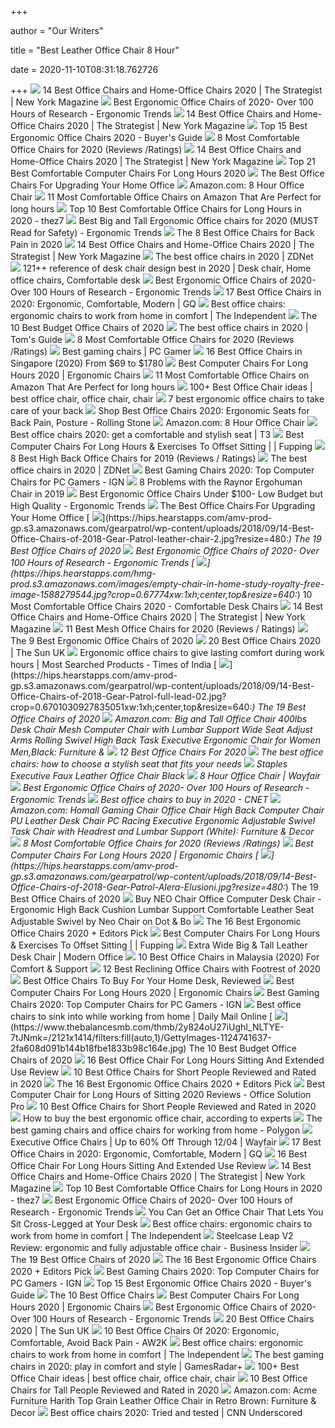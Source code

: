 +++
        
author = "Our Writers"
        
title = "Best Leather Office Chair 8 Hour"
        
date = 2020-11-10T08:31:18.762726
        
+++
[ ![](https://pyxis.nymag.com/v1/imgs/fdc/3a6/86a7075e3525ef1c07994401e3cd530a78-amazon-basics-exec-chair.rsquare.w600.jpg)](https://pyxis.nymag.com/v1/imgs/fdc/3a6/86a7075e3525ef1c07994401e3cd530a78-amazon-basics-exec-chair.rsquare.w600.jpg) 14 Best Office Chairs and Home-Office Chairs 2020 | The Strategist | New  York Magazine
[ ![](http://ergonomictrends.com/wp-content/uploads/2018/06/Gates-Leather-Executive-Chair2.jpg)](http://ergonomictrends.com/wp-content/uploads/2018/06/Gates-Leather-Executive-Chair2.jpg) Best Ergonomic Office Chairs of 2020- Over 100 Hours of Research -  Ergonomic Trends
[ ![](https://pyxis.nymag.com/v1/imgs/154/4b0/5c27022840e2dbf6dfd9249b0e5470c626-essentials-high-back-executive-chair.rsquare.w600.jpg)](https://pyxis.nymag.com/v1/imgs/154/4b0/5c27022840e2dbf6dfd9249b0e5470c626-essentials-high-back-executive-chair.rsquare.w600.jpg) 14 Best Office Chairs and Home-Office Chairs 2020 | The Strategist | New  York Magazine
[ ![](https://www.republiclab.com/wp-content/uploads/2017/08/best-ergonomic-office-chairs-thumbnail.jpg)](https://www.republiclab.com/wp-content/uploads/2017/08/best-ergonomic-office-chairs-thumbnail.jpg) Top 15 Best Ergonomic Office Chairs 2020 - Buyer's Guide
[ ![](https://www.btod.com/blog/wp-content/uploads/2019/04/most-comfortable-office-chairs-2020-blog-header.jpg)](https://www.btod.com/blog/wp-content/uploads/2019/04/most-comfortable-office-chairs-2020-blog-header.jpg) 8 Most Comfortable Office Chairs for 2020 (Reviews /Ratings)
[ ![](https://pyxis.nymag.com/v1/imgs/9ef/e24/3ea630b67ff590706279f3badb63e7713f.rdeep-vertical.w245.jpg)](https://pyxis.nymag.com/v1/imgs/9ef/e24/3ea630b67ff590706279f3badb63e7713f.rdeep-vertical.w245.jpg) 14 Best Office Chairs and Home-Office Chairs 2020 | The Strategist | New  York Magazine
[ ![](https://standingdesktopper.com/wp-content/uploads/2018/11/Serta-Comfortable-Executive-Office-Chair.jpeg)](https://standingdesktopper.com/wp-content/uploads/2018/11/Serta-Comfortable-Executive-Office-Chair.jpeg) Top 21 Best Comfortable Computer Chairs For Long Hours 2020
[ ![](https://specials-images.forbesimg.com/imageserve/5eea485bdb3b680006a1e736/960x0.jpg?cropX1=0&cropX2=800&cropY1=233&cropY2=766)](https://specials-images.forbesimg.com/imageserve/5eea485bdb3b680006a1e736/960x0.jpg?cropX1=0&cropX2=800&cropY1=233&cropY2=766) The Best Office Chairs For Upgrading Your Home Office
[ ![](https://m.media-amazon.com/images/I/91iBJfLWy7L._AC_UY218_.jpg)](https://m.media-amazon.com/images/I/91iBJfLWy7L._AC_UY218_.jpg) Amazon.com: 8 Hour Office Chair
[ ![](https://officechairjudge.com/wp-content/uploads/2019/06/La-Z-Boy-Delano-Big-Tall-Executive-Bonded-Leather-Office-Chair.jpg?x61104)](https://officechairjudge.com/wp-content/uploads/2019/06/La-Z-Boy-Delano-Big-Tall-Executive-Bonded-Leather-Office-Chair.jpg?x61104) 11 Most Comfortable Office Chairs on Amazon That Are Perfect for long hours
[ ![](https://thez7.com/wp-content/uploads/2018/01/BestOffice-Ergonomic-PU-Leather-High-Back-Office-Chair-e1515899305538.jpg)](https://thez7.com/wp-content/uploads/2018/01/BestOffice-Ergonomic-PU-Leather-High-Back-Office-Chair-e1515899305538.jpg) Top 10 Best Comfortable Office Chairs for Long Hours in 2020 - thez7
[ ![](http://ergonomictrends.com/wp-content/uploads/2018/06/best-big-and-tall-office-chairs.jpg)](http://ergonomictrends.com/wp-content/uploads/2018/06/best-big-and-tall-office-chairs.jpg) Best Big and Tall Ergonomic Office chairs for 2020 (MUST Read for Safety) -  Ergonomic Trends
[ ![](https://www.thebalancesmb.com/thmb/Zw1WN-ImczlJObHT2WFj_h8QbVw=/640x480/smart/filters:no_upscale()/717tpSVhAvL._SL1001_-5b5f3e8a46e0fb0050e83f91.jpg)](https://www.thebalancesmb.com/thmb/Zw1WN-ImczlJObHT2WFj_h8QbVw=/640x480/smart/filters:no_upscale()/717tpSVhAvL._SL1001_-5b5f3e8a46e0fb0050e83f91.jpg) The 8 Best Office Chairs for Back Pain in 2020
[ ![](https://pyxis.nymag.com/v1/imgs/cbd/135/adb10eebc69b390584f45a2089d308e8c7.rdeep-vertical.w245.jpg)](https://pyxis.nymag.com/v1/imgs/cbd/135/adb10eebc69b390584f45a2089d308e8c7.rdeep-vertical.w245.jpg) 14 Best Office Chairs and Home-Office Chairs 2020 | The Strategist | New  York Magazine
[ ![](https://zdnet4.cbsistatic.com/hub/i/r/2020/01/17/11602989-a1eb-43a2-900f-814fac4e86d4/resize/1200xauto/941e3e67ba710f5f3e1da19bdfb868c0/office-chair-8.jpg)](https://zdnet4.cbsistatic.com/hub/i/r/2020/01/17/11602989-a1eb-43a2-900f-814fac4e86d4/resize/1200xauto/941e3e67ba710f5f3e1da19bdfb868c0/office-chair-8.jpg) The best office chairs in 2020 | ZDNet
[ ![](https://i.pinimg.com/originals/12/16/63/1216632303596c8d732fc84d3ee3f9cf.jpg)](https://i.pinimg.com/originals/12/16/63/1216632303596c8d732fc84d3ee3f9cf.jpg) 121++ reference of desk chair design best in 2020 | Desk chair, Home office  chairs, Comfortable desk
[ ![](http://ergonomictrends.com/wp-content/uploads/2017/07/best-office-chairs-reviews-1.png)](http://ergonomictrends.com/wp-content/uploads/2017/07/best-office-chairs-reviews-1.png) Best Ergonomic Office Chairs of 2020- Over 100 Hours of Research -  Ergonomic Trends
[ ![](https://media.gq.com/photos/5f12159f97f256cb0f19314c/master/pass/chairs-v4.jpg)](https://media.gq.com/photos/5f12159f97f256cb0f19314c/master/pass/chairs-v4.jpg) 17 Best Office Chairs in 2020: Ergonomic, Comfortable, Modern | GQ
[ ![](https://static.independent.co.uk/s3fs-public/thumbnails/image/2020/03/16/16/best-ergonomic-office-chairs-indybest.jpg?width=1200)](https://static.independent.co.uk/s3fs-public/thumbnails/image/2020/03/16/16/best-ergonomic-office-chairs-indybest.jpg?width=1200) Best office chairs: ergonomic chairs to work from home in comfort | The  Independent
[ ![](https://www.thebalancesmb.com/thmb/32NtoHYiBK2h31vY8T2PcD6kgZQ=/1500x1500/smart/filters:no_upscale()/ModwayArticulateErgonomicMeshOfficeChairinBlack-5b21558bba61770037203394.jpg)](https://www.thebalancesmb.com/thmb/32NtoHYiBK2h31vY8T2PcD6kgZQ=/1500x1500/smart/filters:no_upscale()/ModwayArticulateErgonomicMeshOfficeChairinBlack-5b21558bba61770037203394.jpg) The 10 Best Budget Office Chairs of 2020
[ ![](https://cdn.mos.cms.futurecdn.net/chg3AGHkpwVFcZeK26TKuA.jpg)](https://cdn.mos.cms.futurecdn.net/chg3AGHkpwVFcZeK26TKuA.jpg) The best office chairs in 2020 | Tom's Guide
[ ![](https://www.btod.com/blog/wp-content/uploads/2019/04/most-comfortable-office-chairs-7-best-lounge-for-reading.jpg)](https://www.btod.com/blog/wp-content/uploads/2019/04/most-comfortable-office-chairs-7-best-lounge-for-reading.jpg) 8 Most Comfortable Office Chairs for 2020 (Reviews /Ratings)
[ ![](https://cdn.mos.cms.futurecdn.net/eTsGaLnVkpozHC9CqhA6dK.jpg)](https://cdn.mos.cms.futurecdn.net/eTsGaLnVkpozHC9CqhA6dK.jpg) Best gaming chairs | PC Gamer
[ ![](https://www.drumitloud.com/wp-content/uploads/2019/03/Best-Office-Chair-Singapore.jpg)](https://www.drumitloud.com/wp-content/uploads/2019/03/Best-Office-Chair-Singapore.jpg) 16 Best Office Chairs in Singapore (2020) From $69 to $1780
[ ![](https://www.accessoriesadviser.com/wp-content/uploads/2020/02/Computer-Chair-3.png)](https://www.accessoriesadviser.com/wp-content/uploads/2020/02/Computer-Chair-3.png) Best Computer Chairs For Long Hours 2020 | Ergonomic Chairs
[ ![](https://officechairjudge.com/wp-content/uploads/2019/06/YAMASORO-Ergonomic-Executive-Office-Chair-Black.jpg?x61104)](https://officechairjudge.com/wp-content/uploads/2019/06/YAMASORO-Ergonomic-Executive-Office-Chair-Black.jpg?x61104) 11 Most Comfortable Office Chairs on Amazon That Are Perfect for long hours
[ ![](https://i.pinimg.com/236x/e1/48/58/e14858544c9d81a213c2f0e6873760f3.jpg)](https://i.pinimg.com/236x/e1/48/58/e14858544c9d81a213c2f0e6873760f3.jpg) 100+ Best Office Chair ideas | best office chair, office chair, chair
[ ![](https://inews-prd-a-images.s3.eu-west-2.amazonaws.com/content/uploads/2019/01/best-ergonomic-office-chairs.png)](https://inews-prd-a-images.s3.eu-west-2.amazonaws.com/content/uploads/2019/01/best-ergonomic-office-chairs.png) 7 best ergonomic office chairs to take care of your back
[ ![](https://www.rollingstone.com/wp-content/uploads/2020/04/71TZBPWYanL._AC_SL1500_.jpg)](https://www.rollingstone.com/wp-content/uploads/2020/04/71TZBPWYanL._AC_SL1500_.jpg) Shop Best Office Chairs 2020: Ergonomic Seats for Back Pain, Posture -  Rolling Stone
[ ![](https://m.media-amazon.com/images/I/61n38DvGVIL._AC_UY218_.jpg)](https://m.media-amazon.com/images/I/61n38DvGVIL._AC_UY218_.jpg) Amazon.com: 8 Hour Office Chair
[ ![](https://cdn.mos.cms.futurecdn.net/9rXCdrBHCFMd2aXzFFi6XV-1200-80.jpg)](https://cdn.mos.cms.futurecdn.net/9rXCdrBHCFMd2aXzFFi6XV-1200-80.jpg) Best office chairs 2020: get a comfortable and stylish seat | T3
[ ![](https://fupping.com/wp-content/uploads/2019/01/BDI-TC-223-Black-Leather-Computer-Office-Chair.jpg)](https://fupping.com/wp-content/uploads/2019/01/BDI-TC-223-Black-Leather-Computer-Office-Chair.jpg) Best Computer Chairs For Long Hours & Exercises To Offset Sitting | |  Fupping
[ ![](https://www.btod.com/blog/wp-content/uploads/2019/03/best-high-back-chairs-2020-blog-header.jpg)](https://www.btod.com/blog/wp-content/uploads/2019/03/best-high-back-chairs-2020-blog-header.jpg) 8 Best High Back Office Chairs for 2019 (Reviews / Ratings)
[ ![](https://zdnet4.cbsistatic.com/hub/i/2020/01/17/c0ad1bc6-1ebd-44b4-a35b-3f8aae0e3b21/office-chair-4.jpg)](https://zdnet4.cbsistatic.com/hub/i/2020/01/17/c0ad1bc6-1ebd-44b4-a35b-3f8aae0e3b21/office-chair-4.jpg) The best office chairs in 2020 | ZDNet
[ ![](https://oyster.ignimgs.com/wordpress/stg.ign.com/2019/06/Titan-2.jpg)](https://oyster.ignimgs.com/wordpress/stg.ign.com/2019/06/Titan-2.jpg) Best Gaming Chairs 2020: Top Computer Chairs for PC Gamers - IGN
[ ![](https://www.btod.com/blog/wp-content/uploads/2019/08/raynor-ergohuman-chair-8-most-common-problems-blog-header.jpg)](https://www.btod.com/blog/wp-content/uploads/2019/08/raynor-ergohuman-chair-8-most-common-problems-blog-header.jpg) 8 Problems with the Raynor Ergohuman Chair in 2019
[ ![](http://ergonomictrends.com/wp-content/uploads/2018/04/best-ergonomic-office-chairs-under-100-reviews.jpg)](http://ergonomictrends.com/wp-content/uploads/2018/04/best-ergonomic-office-chairs-under-100-reviews.jpg) Best Ergonomic Office Chairs Under $100- Low Budget but High Quality -  Ergonomic Trends
[ ![](https://specials-images.forbesimg.com/imageserve/5f203f62953761c471e7740d/960x0.jpg?fit=scale)](https://specials-images.forbesimg.com/imageserve/5f203f62953761c471e7740d/960x0.jpg?fit=scale) The Best Office Chairs For Upgrading Your Home Office
[ ![](https://hips.hearstapps.com/amv-prod-gp.s3.amazonaws.com/gearpatrol/wp-content/uploads/2018/09/14-Best-Office-Chairs-of-2018-Gear-Patrol-leather-chair-2.jpg?resize=480:*)](https://hips.hearstapps.com/amv-prod-gp.s3.amazonaws.com/gearpatrol/wp-content/uploads/2018/09/14-Best-Office-Chairs-of-2018-Gear-Patrol-leather-chair-2.jpg?resize=480:*) The 19 Best Office Chairs of 2020
[ ![](http://ergonomictrends.com/wp-content/uploads/2018/06/steel-case-leap-office-chair.jpg)](http://ergonomictrends.com/wp-content/uploads/2018/06/steel-case-leap-office-chair.jpg) Best Ergonomic Office Chairs of 2020- Over 100 Hours of Research -  Ergonomic Trends
[ ![](https://hips.hearstapps.com/hmg-prod.s3.amazonaws.com/images/empty-chair-in-home-study-royalty-free-image-1588279544.jpg?crop=0.67774xw:1xh;center,top&resize=640:*)](https://hips.hearstapps.com/hmg-prod.s3.amazonaws.com/images/empty-chair-in-home-study-royalty-free-image-1588279544.jpg?crop=0.67774xw:1xh;center,top&resize=640:*) 10 Most Comfortable Office Chairs 2020 - Comfortable Desk Chairs
[ ![](https://pyxis.nymag.com/v1/imgs/61a/801/c0310140bb4b4ded27a02d48d2ecc677ef.rdeep-vertical.w245.jpg)](https://pyxis.nymag.com/v1/imgs/61a/801/c0310140bb4b4ded27a02d48d2ecc677ef.rdeep-vertical.w245.jpg) 14 Best Office Chairs and Home-Office Chairs 2020 | The Strategist | New  York Magazine
[ ![](https://www.btod.com/blog/wp-content/uploads/2019/03/best-mesh-office-chairs-2020-blog-header.jpg)](https://www.btod.com/blog/wp-content/uploads/2019/03/best-mesh-office-chairs-2020-blog-header.jpg) 11 Best Mesh Office Chairs for 2020 (Reviews / Ratings)
[ ![](https://www.thespruce.com/thmb/-TZyNjYe9X5gmb6qiT_EEjPYhE8=/683x683/smart/filters:no_upscale()/ScreenShot2019-06-11at11.37.40AM-e3c3909c6da94f0d90e0ec7ed8c58ed1.png)](https://www.thespruce.com/thmb/-TZyNjYe9X5gmb6qiT_EEjPYhE8=/683x683/smart/filters:no_upscale()/ScreenShot2019-06-11at11.37.40AM-e3c3909c6da94f0d90e0ec7ed8c58ed1.png) The 9 Best Ergonomic Office Chairs of 2020
[ ![](https://www.thesun.co.uk/wp-content/uploads/2020/03/pm-COMPchairs.jpg)](https://www.thesun.co.uk/wp-content/uploads/2020/03/pm-COMPchairs.jpg) 20 Best Office Chairs 2020 | The Sun UK
[ ![](https://static.toiimg.com/thumb/msid-74438704,width-1070,height-580,imgsize-1170864,resizemode-75,overlay-toi_sw,pt-32,y_pad-40/photo.jpg)](https://static.toiimg.com/thumb/msid-74438704,width-1070,height-580,imgsize-1170864,resizemode-75,overlay-toi_sw,pt-32,y_pad-40/photo.jpg) Ergonomic office chairs to give lasting comfort during work hours | Most  Searched Products - Times of India
[ ![](https://hips.hearstapps.com/amv-prod-gp.s3.amazonaws.com/gearpatrol/wp-content/uploads/2018/09/14-Best-Office-Chairs-of-2018-Gear-Patrol-full-lead-02.jpg?crop=0.6701030927835051xw:1xh;center,top&resize=640:*)](https://hips.hearstapps.com/amv-prod-gp.s3.amazonaws.com/gearpatrol/wp-content/uploads/2018/09/14-Best-Office-Chairs-of-2018-Gear-Patrol-full-lead-02.jpg?crop=0.6701030927835051xw:1xh;center,top&resize=640:*) The 19 Best Office Chairs of 2020
[ ![](https://images-na.ssl-images-amazon.com/images/I/6116gQcN5xL._AC_SL1010_.jpg)](https://images-na.ssl-images-amazon.com/images/I/6116gQcN5xL._AC_SL1010_.jpg) Amazon.com: Big and Tall Office Chair 400lbs Desk Chair Mesh Computer Chair  with Lumbar Support Wide Seat Adjust Arms Rolling Swivel High Back Task  Executive Ergonomic Chair for Women Men,Black: Furniture &
[ ![](https://www.btod.com/blog/wp-content/uploads/2019/10/best-office-chairs-2020-blog-header.jpg)](https://www.btod.com/blog/wp-content/uploads/2019/10/best-office-chairs-2020-blog-header.jpg) 12 Best Office Chairs For 2020
[ ![](https://www.telegraph.co.uk/content/dam/interiors/2017/03/08/chair1_trans_NvBQzQNjv4BqqVzuuqpFlyLIwiB6NTmJwfSVWeZ_vEN7c6bHu2jJnT8.jpg?impolicy=logo-overlay)](https://www.telegraph.co.uk/content/dam/interiors/2017/03/08/chair1_trans_NvBQzQNjv4BqqVzuuqpFlyLIwiB6NTmJwfSVWeZ_vEN7c6bHu2jJnT8.jpg?impolicy=logo-overlay) The best office chairs: how to choose a stylish seat that fits your needs
[ ![](https://www.staples.co.uk/content/images/product/GenesisExtraLarge/02/85/asset.220285.jpg)](https://www.staples.co.uk/content/images/product/GenesisExtraLarge/02/85/asset.220285.jpg) Staples Executive Faux Leather Office Chair Black
[ ![](https://secure.img1-fg.wfcdn.com/im/45989555/resize-h310-w310%5Ecompr-r85/1275/127569358/wayfair-basics-mesh-task-office-chair.jpg)](https://secure.img1-fg.wfcdn.com/im/45989555/resize-h310-w310%5Ecompr-r85/1275/127569358/wayfair-basics-mesh-task-office-chair.jpg) 8 Hour Office Chair | Wayfair
[ ![](http://ergonomictrends.com/wp-content/uploads/2019/01/X-Chair-X4-ergonomic-chair-review.jpg)](http://ergonomictrends.com/wp-content/uploads/2019/01/X-Chair-X4-ergonomic-chair-review.jpg) Best Ergonomic Office Chairs of 2020- Over 100 Hours of Research -  Ergonomic Trends
[ ![](https://cnet1.cbsistatic.com/img/VDrVBm6BI9fAEbMmNQ0Z_HJIJhA=/940x528/2020/08/03/df093be5-1498-4cc6-9f63-977e360d6028/amazonbasics.jpg)](https://cnet1.cbsistatic.com/img/VDrVBm6BI9fAEbMmNQ0Z_HJIJhA=/940x528/2020/08/03/df093be5-1498-4cc6-9f63-977e360d6028/amazonbasics.jpg) Best office chairs to buy in 2020 - CNET
[ ![](https://images-na.ssl-images-amazon.com/images/I/61HEqHMkRhL._AC_SY355_.jpg)](https://images-na.ssl-images-amazon.com/images/I/61HEqHMkRhL._AC_SY355_.jpg) Amazon.com: Homall Gaming Chair Office Chair High Back Computer Chair PU Leather  Desk Chair PC Racing Executive Ergonomic Adjustable Swivel Task Chair with  Headrest and Lumbar Support (White): Furniture & Decor
[ ![](https://www.btod.com/blog/wp-content/uploads/2019/04/most-comfortable-office-chairs-5-best-seat-comfort.jpg)](https://www.btod.com/blog/wp-content/uploads/2019/04/most-comfortable-office-chairs-5-best-seat-comfort.jpg) 8 Most Comfortable Office Chairs for 2020 (Reviews /Ratings)
[ ![](https://www.accessoriesadviser.com/wp-content/uploads/2020/02/Computer-Chair-10.png)](https://www.accessoriesadviser.com/wp-content/uploads/2020/02/Computer-Chair-10.png) Best Computer Chairs For Long Hours 2020 | Ergonomic Chairs
[ ![](https://hips.hearstapps.com/amv-prod-gp.s3.amazonaws.com/gearpatrol/wp-content/uploads/2018/09/14-Best-Office-Chairs-of-2018-Gear-Patrol-Alera-Elusioni.jpg?resize=480:*)](https://hips.hearstapps.com/amv-prod-gp.s3.amazonaws.com/gearpatrol/wp-content/uploads/2018/09/14-Best-Office-Chairs-of-2018-Gear-Patrol-Alera-Elusioni.jpg?resize=480:*) The 19 Best Office Chairs of 2020
[ ![](https://cdn1.ykso.co/neochair/product/neo-chair-office-computer-desk-chair-ergonomic-high-back-cushion-lumbar-support-comfortable-leather-seat-adjustable-swivel/images/0476efd/1594087156/generous.jpg)](https://cdn1.ykso.co/neochair/product/neo-chair-office-computer-desk-chair-ergonomic-high-back-cushion-lumbar-support-comfortable-leather-seat-adjustable-swivel/images/0476efd/1594087156/generous.jpg) Buy NEO Chair Office Computer Desk Chair - Ergonomic High Back Cushion  Lumbar Support Comfortable Leather Seat Adjustable Swivel by Neo Chair on  Dot & Bo
[ ![](https://www.omnicoreagency.com/wp-content/uploads/2020/01/GM-Seating-Ergolux-Genuine-Leather-Executive-Hi-Swivel-Chair-List.jpg)](https://www.omnicoreagency.com/wp-content/uploads/2020/01/GM-Seating-Ergolux-Genuine-Leather-Executive-Hi-Swivel-Chair-List.jpg) The 16 Best Ergonomic Office Chairs 2020 + Editors Pick
[ ![](https://fupping.com/wp-content/uploads/2019/01/dane-deaner-272368-unsplash-1-e1547752265999.jpg)](https://fupping.com/wp-content/uploads/2019/01/dane-deaner-272368-unsplash-1-e1547752265999.jpg) Best Computer Chairs For Long Hours & Exercises To Offset Sitting | |  Fupping
[ ![](https://s.yimg.com/aah/modernoffice/extra-wide-500-lbs-capacity-leather-desk-chair-w-28-w-seat-223.jpg)](https://s.yimg.com/aah/modernoffice/extra-wide-500-lbs-capacity-leather-desk-chair-w-28-w-seat-223.jpg) Extra Wide Big & Tall Leather Desk Chair | Modern Office
[ ![](https://findgoodbuy.com/wp-content/uploads/2020/01/Best-Office-Chair-Malaysia.jpg)](https://findgoodbuy.com/wp-content/uploads/2020/01/Best-Office-Chair-Malaysia.jpg) 10 Best Office Chairs in Malaysia (2020) For Comfort & Support
[ ![](https://aguidepro.com/wp-content/uploads/2018/06/Superland-Executive-Reclining-Office-Chair-1024x1024.jpg)](https://aguidepro.com/wp-content/uploads/2018/06/Superland-Executive-Reclining-Office-Chair-1024x1024.jpg) 12 Best Reclining Office Chairs with Footrest of 2020
[ ![](https://www.refinery29.com/images/10122521.jpeg)](https://www.refinery29.com/images/10122521.jpeg) Best Office Chairs To Buy For Your Home Desk, Reviewed
[ ![](https://www.accessoriesadviser.com/wp-content/uploads/2020/02/Computer-Chair-11.png)](https://www.accessoriesadviser.com/wp-content/uploads/2020/02/Computer-Chair-11.png) Best Computer Chairs For Long Hours 2020 | Ergonomic Chairs
[ ![](https://assets-prd.ignimgs.com/2020/06/03/8-1591196899156.jpg)](https://assets-prd.ignimgs.com/2020/06/03/8-1591196899156.jpg) Best Gaming Chairs 2020: Top Computer Chairs for PC Gamers - IGN
[ ![](https://i.dailymail.co.uk/1s/2020/04/21/15/27412572-0-image-a-8_1587480591223.jpg)](https://i.dailymail.co.uk/1s/2020/04/21/15/27412572-0-image-a-8_1587480591223.jpg) Best office chairs to sink into while working from home | Daily Mail Online
[ ![](https://www.thebalancesmb.com/thmb/2y824oU27iUghI_NLTYE-7tJNmk=/2121x1414/filters:fill(auto,1)/GettyImages-1124741637-2fa608d091b144b18fbe1833b98c164e.jpg)](https://www.thebalancesmb.com/thmb/2y824oU27iUghI_NLTYE-7tJNmk=/2121x1414/filters:fill(auto,1)/GettyImages-1124741637-2fa608d091b144b18fbe1833b98c164e.jpg) The 10 Best Budget Office Chairs of 2020
[ ![](https://bestratedofficechair.com/wp-content/uploads/2018/09/herman-miller-aeron-ergonomic-chairs.jpg)](https://bestratedofficechair.com/wp-content/uploads/2018/09/herman-miller-aeron-ergonomic-chairs.jpg) 16 Best Office Chair For Long Hours Sitting And Extended Use Review
[ ![](https://www.theworkbuzz.com/wp-content/uploads/2020/02/ofm-executive-leather-office-chairs.jpg)](https://www.theworkbuzz.com/wp-content/uploads/2020/02/ofm-executive-leather-office-chairs.jpg) 10 Best Office Chairs for Short People Reviewed and Rated in 2020
[ ![](https://www.omnicoreagency.com/wp-content/uploads/2020/01/Herman-Miller-Embody-Ergonomic-Office-Chair-List.jpg)](https://www.omnicoreagency.com/wp-content/uploads/2020/01/Herman-Miller-Embody-Ergonomic-Office-Chair-List.jpg) The 16 Best Ergonomic Office Chairs 2020 + Editors Pick
[ ![](https://officesolutionpro.com/wp-content/uploads/2020/02/Best-Computer-Chair-for-Long-Hours-of-Sitting-04-officesolutionpro.com_.jpg)](https://officesolutionpro.com/wp-content/uploads/2020/02/Best-Computer-Chair-for-Long-Hours-of-Sitting-04-officesolutionpro.com_.jpg) Best Computer Chair for Long Hours of Sitting 2020 Reviews - Office  Solution Pro
[ ![](https://www.theworkbuzz.com/wp-content/uploads/2020/02/best-office-chair-for-short-person.jpg)](https://www.theworkbuzz.com/wp-content/uploads/2020/02/best-office-chair-for-short-person.jpg) 10 Best Office Chairs for Short People Reviewed and Rated in 2020
[ ![](https://media2.s-nbcnews.com/j/newscms/2020_25/3390893/ergonomic-office-chairs-kr-2x1-tease-200618_38008296185ce90fd52b401caf79df24.fit-760w.jpg)](https://media2.s-nbcnews.com/j/newscms/2020_25/3390893/ergonomic-office-chairs-kr-2x1-tease-200618_38008296185ce90fd52b401caf79df24.fit-760w.jpg) How to buy the best ergonomic office chair, according to experts
[ ![](https://cdn.vox-cdn.com/thumbor/_z2e-N9y3uUaPAxvOZmhi5_GqRI=/1400x1050/filters:format(jpeg)/cdn.vox-cdn.com/uploads/chorus_asset/file/19932607/jbareham_200429_0988_gaming_chairs.jpg)](https://cdn.vox-cdn.com/thumbor/_z2e-N9y3uUaPAxvOZmhi5_GqRI=/1400x1050/filters:format(jpeg)/cdn.vox-cdn.com/uploads/chorus_asset/file/19932607/jbareham_200429_0988_gaming_chairs.jpg) The best gaming chairs and office chairs for working from home - Polygon
[ ![](https://secure.img1-fg.wfcdn.com/im/21450241/resize-h600-w600%5Ecompr-r85/1807/18076745/Executive+Office+Chairs.jpg)](https://secure.img1-fg.wfcdn.com/im/21450241/resize-h600-w600%5Ecompr-r85/1807/18076745/Executive+Office+Chairs.jpg) Executive Office Chairs | Up to 60% Off Through 12/04 | Wayfair
[ ![](https://media.gq.com/photos/5f077b5509fa991b4f8a345f/master/w_2000,h_1333,c_limit/DesignWithinReach.jpg)](https://media.gq.com/photos/5f077b5509fa991b4f8a345f/master/w_2000,h_1333,c_limit/DesignWithinReach.jpg) 17 Best Office Chairs in 2020: Ergonomic, Comfortable, Modern | GQ
[ ![](https://bestratedofficechair.com/wp-content/uploads/2019/06/Best-Selling-AmazonBasics-Office-Desk-Chairs-with-High-Back-275-lbs-1-300x300.jpg)](https://bestratedofficechair.com/wp-content/uploads/2019/06/Best-Selling-AmazonBasics-Office-Desk-Chairs-with-High-Back-275-lbs-1-300x300.jpg) 16 Best Office Chair For Long Hours Sitting And Extended Use Review
[ ![](https://pyxis.nymag.com/v1/imgs/f70/0dc/ef818830cfff15f517212eb5fb9f50f538-office-star-deluxe-vinyl-seat-and-mesh-b.rsquare.w600.jpg)](https://pyxis.nymag.com/v1/imgs/f70/0dc/ef818830cfff15f517212eb5fb9f50f538-office-star-deluxe-vinyl-seat-and-mesh-b.rsquare.w600.jpg) 14 Best Office Chairs and Home-Office Chairs 2020 | The Strategist | New  York Magazine
[ ![](https://thez7.com/wp-content/uploads/2018/01/Giantex-Ergonomic-PU-Leather-High-Back-Executive-Computer-Desk-Task-Office-Chair--e1515900013269.jpg)](https://thez7.com/wp-content/uploads/2018/01/Giantex-Ergonomic-PU-Leather-High-Back-Executive-Computer-Desk-Task-Office-Chair--e1515900013269.jpg) Top 10 Best Comfortable Office Chairs for Long Hours in 2020 - thez7
[ ![](http://ergonomictrends.com/wp-content/uploads/2018/06/OWLN-Mesh-Office-Chair-review.jpg)](http://ergonomictrends.com/wp-content/uploads/2018/06/OWLN-Mesh-Office-Chair-review.jpg) Best Ergonomic Office Chairs of 2020- Over 100 Hours of Research -  Ergonomic Trends
[ ![](https://hips.hearstapps.com/hmg-prod.s3.amazonaws.com/images/soul-seat-cross-legged-office-chair-1581088845.jpg)](https://hips.hearstapps.com/hmg-prod.s3.amazonaws.com/images/soul-seat-cross-legged-office-chair-1581088845.jpg) You Can Get an Office Chair That Lets You Sit Cross-Legged at Your Desk
[ ![](https://static.independent.co.uk/s3fs-public/thumbnails/image/2019/02/14/17/hag-sofi.jpg?width=982&height=726)](https://static.independent.co.uk/s3fs-public/thumbnails/image/2019/02/14/17/hag-sofi.jpg?width=982&height=726) Best office chairs: ergonomic chairs to work from home in comfort | The  Independent
[ ![](https://i.insider.com/5ea0abf438bf23209d4ddfbf?width=1100&format=jpeg&auto=webp)](https://i.insider.com/5ea0abf438bf23209d4ddfbf?width=1100&format=jpeg&auto=webp) Steelcase Leap V2 Review: ergonomic and fully adjustable office chair -  Business Insider
[ ![](https://hips.hearstapps.com/amv-prod-gp.s3.amazonaws.com/gearpatrol/wp-content/uploads/2018/09/14-Best-Office-Chairs-of-2018-Gear-Patrol-feature.jpg)](https://hips.hearstapps.com/amv-prod-gp.s3.amazonaws.com/gearpatrol/wp-content/uploads/2018/09/14-Best-Office-Chairs-of-2018-Gear-Patrol-feature.jpg) The 19 Best Office Chairs of 2020
[ ![](https://www.omnicoreagency.com/wp-content/uploads/2020/01/Steelcase-Leap-Fabric-Chair-List.jpg)](https://www.omnicoreagency.com/wp-content/uploads/2020/01/Steelcase-Leap-Fabric-Chair-List.jpg) The 16 Best Ergonomic Office Chairs 2020 + Editors Pick
[ ![](https://assets-prd.ignimgs.com/2020/06/03/7-1591196649336.jpg)](https://assets-prd.ignimgs.com/2020/06/03/7-1591196649336.jpg) Best Gaming Chairs 2020: Top Computer Chairs for PC Gamers - IGN
[ ![](https://www.republiclab.com/wp-content/uploads/2017/08/Serta-Back-Mid-Back-Office-Chair.jpg)](https://www.republiclab.com/wp-content/uploads/2017/08/Serta-Back-Mid-Back-Office-Chair.jpg) Top 15 Best Ergonomic Office Chairs 2020 - Buyer's Guide
[ ![](http://static1.squarespace.com/static/556b5950e4b07e55e369809c/55a54310e4b037b6dd056380/5a937ec4f9619a83af678c43/1596149671642/best+office+chair.jpg?format=1500w)](http://static1.squarespace.com/static/556b5950e4b07e55e369809c/55a54310e4b037b6dd056380/5a937ec4f9619a83af678c43/1596149671642/best+office+chair.jpg?format=1500w) The 10 Best Office Chairs
[ ![](https://www.accessoriesadviser.com/wp-content/uploads/2020/02/Sihoo-Ergonomics-Recliner-Computer-Chair-Review-1024x1024.png)](https://www.accessoriesadviser.com/wp-content/uploads/2020/02/Sihoo-Ergonomics-Recliner-Computer-Chair-Review-1024x1024.png) Best Computer Chairs For Long Hours 2020 | Ergonomic Chairs
[ ![](http://ergonomictrends.com/wp-content/uploads/2018/06/herman-miller-embody-chair-review-2.jpg)](http://ergonomictrends.com/wp-content/uploads/2018/06/herman-miller-embody-chair-review-2.jpg) Best Ergonomic Office Chairs of 2020- Over 100 Hours of Research -  Ergonomic Trends
[ ![](https://www.thesun.co.uk/wp-content/uploads/2019/06/best-retro-chair.png)](https://www.thesun.co.uk/wp-content/uploads/2019/06/best-retro-chair.png) 20 Best Office Chairs 2020 | The Sun UK
[ ![](https://www.awebtoknow.com/wp-content/uploads/2017/07/best-office-chairs.jpg)](https://www.awebtoknow.com/wp-content/uploads/2017/07/best-office-chairs.jpg) 10 Best Office Chairs Of 2020: Ergonomic, Comfortable, Avoid Back Pain -  AW2K
[ ![](https://static.independent.co.uk/s3fs-public/thumbnails/image/2019/02/14/16/herman-miller-aeron.jpg?width=982&height=726)](https://static.independent.co.uk/s3fs-public/thumbnails/image/2019/02/14/16/herman-miller-aeron.jpg?width=982&height=726) Best office chairs: ergonomic chairs to work from home in comfort | The  Independent
[ ![](https://cdn.mos.cms.futurecdn.net/JhAv8G8wDXT8JNsSrq3Gvk.jpg)](https://cdn.mos.cms.futurecdn.net/JhAv8G8wDXT8JNsSrq3Gvk.jpg) The best gaming chairs in 2020: play in comfort and style | GamesRadar+
[ ![](https://i.pinimg.com/236x/73/57/b4/7357b402de6a276320129545ae56ddaa.jpg)](https://i.pinimg.com/236x/73/57/b4/7357b402de6a276320129545ae56ddaa.jpg) 100+ Best Office Chair ideas | best office chair, office chair, chair
[ ![](https://www.theworkbuzz.com/wp-content/uploads/2020/02/serta-faux-leather-tall-executive-chair.jpg)](https://www.theworkbuzz.com/wp-content/uploads/2020/02/serta-faux-leather-tall-executive-chair.jpg) 10 Best Office Chairs for Tall People Reviewed and Rated in 2020
[ ![](https://images-na.ssl-images-amazon.com/images/I/41zUvpwcvGL._AC_SY450_.jpg)](https://images-na.ssl-images-amazon.com/images/I/41zUvpwcvGL._AC_SY450_.jpg) Amazon.com: Acme Furniture Harith Top Grain Leather Office Chair in Retro  Brown: Furniture & Decor
[ ![](https://cdn.cnn.com/cnnnext/dam/assets/200715110054-underscored-best-office-chair-everything-else-1-live-video.jpg)](https://cdn.cnn.com/cnnnext/dam/assets/200715110054-underscored-best-office-chair-everything-else-1-live-video.jpg) Best office chairs 2020: Tried and tested | CNN Underscored
